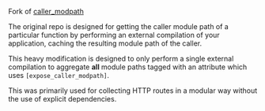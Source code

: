 Fork of [caller_modpath](https://github.com/Shizcow/caller_modpath) 

The original repo is designed for getting the caller module path of a particular function by performing an external compilation of your application, caching the resulting module path of the caller.

This heavy modification is designed to only perform a single external compilation to aggregate **all** module paths tagged with an attribute which uses `[expose_caller_modpath]`.

This was primarily used for collecting HTTP routes in a modular way without the use of explicit dependencies.
